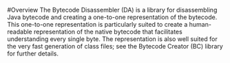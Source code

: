#Overview
The Bytecode Disassembler (DA) is a library for disassembling Java bytecode and creating a one-to-one representation of the bytecode. 
This one-to-one representation is particularly suited to create a human-readable representation of the native bytecode that
facilitates understanding every single byte. The representation is also well suited for the very fast generation of class files; see
the Bytecode Creator (BC) library for further details.
